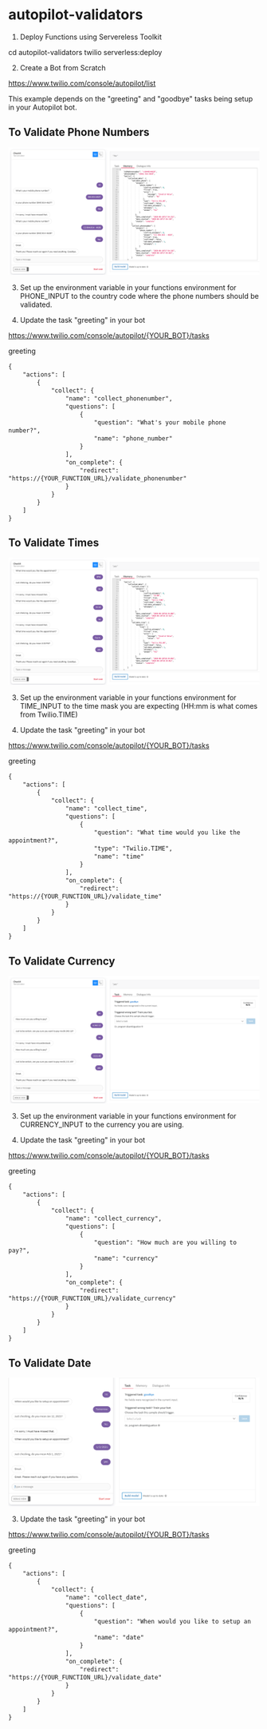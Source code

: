 # autopilot-validators

1. Deploy Functions using Servereless Toolkit

cd autopilot-validators
twilio serverless:deploy

2. Create a Bot from Scratch

https://www.twilio.com/console/autopilot/list 

This example depends on the "greeting" and "goodbye" tasks being setup in your Autopilot bot.

## To Validate Phone Numbers

![Screenshot](/images/PhoneNumberValidation.png)

3. Set up the environment variable in your functions environment for PHONE_INPUT to the country code where the phone numbers should be validated.

4. Update the task "greeting" in your bot

https://www.twilio.com/console/autopilot/{YOUR_BOT}/tasks

greeting

```
{
    "actions": [
        {
            "collect": {
                "name": "collect_phonenumber",
                "questions": [
                    {
                        "question": "What's your mobile phone number?",
                        "name": "phone_number"
                    }
                ],
                "on_complete": {
                    "redirect": "https://{YOUR_FUNCTION_URL}/validate_phonenumber"
                }
            }
        }
    ]
}
```

## To Validate Times

![Screenshot](/images/TimeValidation.png)

3. Set up the environment variable in your functions environment for TIME_INPUT to the time mask you are expecting (HH:mm is what comes from Twilio.TIME)

4. Update the task "greeting" in your bot

https://www.twilio.com/console/autopilot/{YOUR_BOT}/tasks

greeting

```
{
    "actions": [
        {
            "collect": {
                "name": "collect_time",
                "questions": [
                    {
                        "question": "What time would you like the appointment?",
                        "type": "Twilio.TIME",
                        "name": "time"
                    }
                ],
                "on_complete": {
                    "redirect": "https://{YOUR_FUNCTION_URL}/validate_time"
                }
            }
        }
    ]
}
```
## To Validate Currency

![Screenshot](/images/CurrencyValidation.png)

3. Set up the environment variable in your functions environment for CURRENCY_INPUT to the currency you are using.

4. Update the task "greeting" in your bot

https://www.twilio.com/console/autopilot/{YOUR_BOT}/tasks

greeting

```
{
    "actions": [
        {
            "collect": {
                "name": "collect_currency",
                "questions": [
                    {
                        "question": "How much are you willing to pay?",
                        "name": "currency"
                    }
                ],
                "on_complete": {
                    "redirect": "https://{YOUR_FUNCTION_URL}/validate_currency"
                }
            }
        }
    ]
}
```

## To Validate Date

![Screenshot](/images/DateValidation.png)

3. Update the task "greeting" in your bot

https://www.twilio.com/console/autopilot/{YOUR_BOT}/tasks

greeting

```
{
    "actions": [
        {
            "collect": {
                "name": "collect_date",
                "questions": [
                    {
                        "question": "When would you like to setup an appointment?",
                        "name": "date"
                    }
                ],
                "on_complete": {
                    "redirect": "https://{YOUR_FUNCTION_URL}/validate_date"
                }
            }
        }
    ]
}
```
